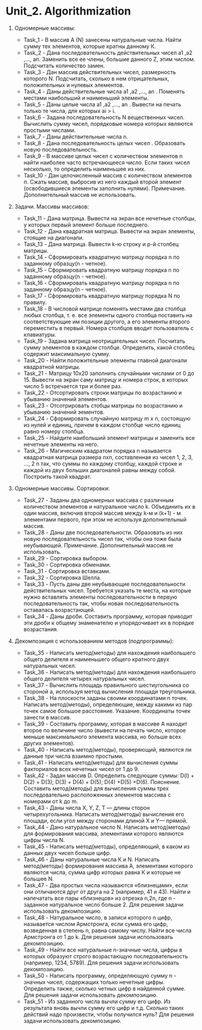 # Unit_2. Algorithmization
1. Одномерные массивы:
    - Task_1 - В массив A (N) занесены натуральные числа. Найти сумму тех элементов, которые кратны данному К.
    - Task_2 - Дана последовательность действительных чисел а1 ,а2 ,..., ап. Заменить все ее члены, большие данного Z, этим
      числом. Подсчитать количество замен.
    - Task_3 - Дан массив действительных чисел, размерность которого N. Подсчитать, сколько в нем отрицательных,
      положительных и нулевых элементов.
    - Task_4 - Даны действительные числа а1 ,а2 ,..., аn . Поменять местами наибольший и наименьший элементы.
    - Task_5 - Даны целые числа а1 ,а2 ,..., аn . Вывести на печать только те числа, для которых аi > i.
    - Task_6 - Задана последовательность N вещественных чисел. Вычислить сумму чисел, порядковые номера которых
      являются простыми числами.
    - Task_7 - Даны действительные числа n.
    - Task_8 - Дана последовательность целых чисел . Образовать новую последовательность.
    - Task_9 - В массиве целых чисел с количеством элементов n найти наиболее часто встречающееся число. Если таких
      чисел несколько, то определить наименьшее из них.
    - Task_10 - Дан целочисленный массив с количеством элементов п. Сжать массив, выбросив из него каждый второй
      элемент (освободившиеся элементы заполнить нулями). Примечание. Дополнительный массив не использовать.

2. Задачи. Массивы массивов:
    - Task_11 - Дана матрица. Вывести на экран все нечетные столбцы, у которых первый элемент больше последнего.
    - Task_12 - Дана квадратная матрица. Вывести на экран элементы, стоящие на диагонали.
    - Task_13 - Дана матрица. Вывести k-ю строку и p-й столбец матрицы.
    - Task_14 - Сформировать квадратную матрицу порядка n по заданному образцу(n - четное).
    - Task_15 - Сформировать квадратную матрицу порядка n по заданному образцу(n - четное).
    - Task_16 - Сформировать квадратную матрицу порядка n по заданному образцу(n - четное).
    - Task_17 - Сформировать квадратную матрицу порядка N по правилу.
    - Task_18 - В числовой матрице поменять местами два столбца любых столбца, т. е. все элементы одного столбца поставить
      на соответствующие им позиции другого, а его элементы второго переместить в первый. Номера столбцов вводит
      пользователь с клавиатуры.
    - Task_19 - Задана матрица неотрицательных чисел. Посчитать сумму элементов в каждом столбце. Определить, какой
      столбец содержит максимальную сумму.
    - Task_20 - Найти положительные элементы главной диагонали квадратной матрицы.
    - Task_21 - Матрицу 10x20 заполнить случайными числами от 0 до 15. Вывести на экран саму матрицу и номера строк, в
      которых число 5 встречается три и более раз.
    - Task_22 - Отсортировать строки матрицы по возрастанию и убыванию значений элементов.
    - Task_23 - Отсотрировать стобцы матрицы по возрастанию и убыванию значений эементов.
    - Task_24 - Сформировать случайную матрицу m x n, состоящую из нулей и единиц, причем в каждом столбце число
      единиц равно номеру столбца.
    - Task_25 - Найдите наибольший элемент матрицы и заменить все нечетные элементы на него.
    - Task_26 - Магическим квадратом порядка n называется квадратная матрица размера nxn, составленная из чисел 1, 2, 3,
      ..., 2 n так, что суммы по каждому столбцу, каждой строке и каждой из двух больших диагоналей равны между
      собой. Построить такой квадрат.

3. Одномерные массивы. Сортировки:
    - Task_27 - Заданы два одномерных массива с различным количеством элементов и натуральное число k. Объединить их в
      один массив, включив второй массив между k-м и (k+1) - м элементами первого, при этом не используя
      дополнительный массив.
    - Task_28 - Даны две последовательности. Образовать из них новую последовательность чисел так, чтобы она тоже была неубывающей. Примечание. Дополнительный массив не использовать.
    - Task_29 - Сортировка выбором.
    - Task_30 - Сортировка обменами.
    - Task_31 - Сортировка вставками.
    - Task_32 - Сортировка Шелла.
    - Task_33 - Пусть даны две неубывающие последовательности действительных чисел. Требуется указать те места, на которые нужно вставлять элементы последовательности в первую
      последовательность так, чтобы новая последовательность оставалась возрастающей.
    - Task_34 - Даны дроби. Составить программу, которая приводит эти дроби к общему знаменателю и упорядочивает их в порядке возрастания.

4. Декомпозиция с использованием методов (подпрограммы):
    - Task_35 - Написать метод(методы) для нахождения наибольшего общего делителя и наименьшего общего кратного двух
      натуральных чисел.
    - Task_36 - Написать метод(методы) для нахождения наибольшего общего делителя четырех натуральных чисел.
    - Task_37 - Вычислить площадь правильного шестиугольника со стороной а, используя метод вычисления площади треугольника.
    - Task_38 - На плоскости заданы своими координатами n точек. Написать метод(методы), определяющие, между какими из пар точек самое большое расстояние. Указание. Координаты точек занести в массив.
    - Task_39 - Составить программу, которая в массиве A находит второе по величине число (вывести на печать число, которое меньше максимального элемента массива, но больше всех других элементов).
    - Task_40 - Написать метод(методы), проверяющий, являются ли данные три числа взаимно простыми.
    - Task_41 - Написать метод(методы) для вычисления суммы факториалов всех нечетных чисел от 1 до 9.
    - Task_42 - Задан массив D. Определить следующие суммы: D(l) + D(2) + D(3); D(3) + D(4) + D(5); D(4) +D(5) +D(6).
      Пояснение. Составить метод(методы) для вычисления суммы трех последовательно расположенных элементов массива с номерами от k до m.
    - Task_43 - Даны числа X, Y, Z, Т — длины сторон четырехугольника. Написать метод(методы) вычисления его площади, если угол между сторонами длиной X и Y— прямой.
    - Task_44 - Дано натуральное число N. Написать метод(методы) для формирования массива, элементами которого являются цифры числа N.
    - Task_45 - Написать метод(методы), определяющий, в каком из данных двух чисел больше цифр.
    - Task_46 - Даны натуральные числа К и N. Написать метод(методы) формирования массива А, элементами которого являются числа, сумма цифр которых равна К и которые не большее N.
    - Task_47 - Два простых числа называются «близнецами», если они отличаются друг от друга на 2 (например, 41 и 43). Найти и напечатать все пары «близнецов» из отрезка n,2n, где n - заданное натуральное число больше 2. Для решения задачи использовать декомпозицию.
    - Task_48 - Натуральное число, в записи которого n цифр, называется числом Армстронга, если сумма его цифр, возведенная в степень n, равна самому числу. Найти все числа Армстронга от 1 до k. Для решения задачи использовать декомпозицию.
    - Task_49 - Найти все натуральные n-значные числа, цифры в которых образуют строго возрастающую последовательность (например, 1234, 5789). Для решения задачи использовать декомпозицию.
    - Task_50 - Написать программу, определяющую сумму n - значных чисел, содержащих только нечетные цифры. Определить также, сколько четных цифр в найденной сумме. Для решения задачи использовать декомпозицию.
    - Task_51 - Из заданного числа вычли сумму его цифр. Из результата вновь вычли сумму его цифр и т.д. Сколько таких действий надо произвести, чтобы получился нуль? Для решения задачи использовать декомпозицию.